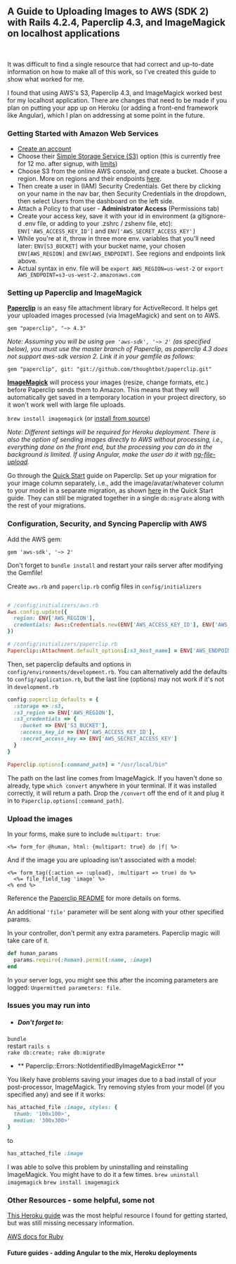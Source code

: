 ## A Guide to Uploading Images to AWS (SDK 2) with Rails 4.2.4, Paperclip 4.3, and ImageMagick on localhost applications
<br/>

It was difficult to find a single resource that had correct and up-to-date information on how to make all of this work, so I've created this guide to show what worked for me.

 I found that using AWS's S3, Paperclip 4.3, and ImageMagick worked best for my localhost application. There are changes that need to be made if you plan on putting your app up on Heroku (or adding a front-end framework like Angular), which I plan on addressing at some point in the future.

### Getting Started with Amazon Web Services

 - [Create an account](https://aws.amazon.com)
 - Choose their [Simple Storage Service (S3)](aws.amazon.com/s3) option (this is currently free for 12 mo. after signup, with [limits](https://aws.amazon.com/free/))
 - Choose S3 from the online AWS console, and create a bucket. Choose a region. More on regions and their endpoints [here](http://docs.aws.amazon.com/general/latest/gr/rande.html#s3_region).  
 - Then create a user in (IAM) Security Credentials. Get there by clicking on your name in the nav bar, then Security Credentials in the dropdown, then select Users from the dashboard on the left side.
  - Attach a Policy to that user - __Administrator Access__ (Permissions tab)
 - Create your access key, save it with your id in environment (a gitignore-d .env file, or adding to your .zshrc / zshenv file, etc):
  `ENV['AWS_ACCESS_KEY_ID']` and `ENV['AWS_SECRET_ACCESS_KEY']`
 - While you're at it, throw in three more env. variables that you'll need later: `ENV[S3_BUCKET]` with your bucket name, your chosen `ENV[AWS_REGION]` and `ENV[AWS_ENDPOINT]`. See regions and endpoints link above.
  - Actual syntax in env. file will be `export AWS_REGION=us-west-2` or `export AWS_ENDPOINT=s3-us-west-2.amazonaws.com`

### Setting up Paperclip and ImageMagick

**[Paperclip](https://github.com/thoughtbot/paperclip)** is an easy file attachment library for ActiveRecord. It helps get your uploaded images processed (via ImageMagick) and sent on to AWS.

`gem "paperclip", "~> 4.3"`


_Note: Assuming you will be using `gem 'aws-sdk', '~> 2'` (as specified below), you must use the master branch of Paperclip, as paperclip 4.3 does not support aws-sdk version 2. Link it in your gemfile as follows:_

`gem "paperclip", git: "git://github.com/thoughtbot/paperclip.git"`

**[ImageMagick](http://git.imagemagick.org/repos/ImageMagick)** will process your images (resize, change formats, etc.) before Paperclip sends them to Amazon. This means that they will automatically get saved in a temporary location in your project directory, so it won't work well with large file uploads.

``
brew install imagemagick
``
(or [install from source](http://www.imagemagick.org/script/install-source.php))

*Note: Different settings will be required for Heroku deployment. There is also the option of sending images directly to AWS without processing, i.e., everything done on the front end, but the processing you can do in the background is limited. If using Angular, make the user do it with [ng-file-upload](https://github.com/danialfarid/ng-file-upload).*

Go through the [Quick Start](https://github.com/thoughtbot/paperclip#quick-start) guide on Paperclip. Set up your migration for your image column separately, i.e., add the image/avatar/whatever column to your model in a separate migration, as shown [here](https://github.com/thoughtbot/paperclip#migrations) in the Quick Start guide. They can still be migrated together in a single `db:migrate` along with the rest of your migrations.

### Configuration, Security, and Syncing Paperclip with AWS

Add the AWS gem:

`
gem 'aws-sdk', '~> 2'
`

Don't forget to `bundle install` and restart your rails server after modifying the Gemfile!

Create `aws.rb` and `paperclip.rb` config files in `config/initializers`

``` ruby

# /config/initializers/aws.rb
Aws.config.update({
  region: ENV['AWS_REGION'],
  credentials: Aws::Credentials.new(ENV['AWS_ACCESS_KEY_ID'], ENV['AWS_SECRET_ACCESS_KEY']),
})
```

``` ruby
# /config/initializers/paperclip.rb
Paperclip::Attachment.default_options[:s3_host_name] = ENV['AWS_ENDPOINT']
```

Then, set paperclip defaults and options in `config/environments/development.rb`. You can alternatively add the defaults to `config/application.rb`, but the last line (options) may not work if it's not in `development.rb`

``` ruby
config.paperclip_defaults = {
  :storage => :s3,
  :s3_region => ENV['AWS_REGION'],
  :s3_credentials => {
    :bucket => ENV['S3_BUCKET'],
    :access_key_id => ENV['AWS_ACCESS_KEY_ID'],
    :secret_access_key => ENV['AWS_SECRET_ACCESS_KEY']
  }
}

Paperclip.options[:command_path] = "/usr/local/bin"
```

The path on the last line comes from ImageMagick. If you haven't done so already, type `which convert` anywhere in your terminal. If it was installed correctly, it will return a path. Drop the `/convert` off the end of it and plug it in to `Paperclip.options[:command_path]`.

### Upload the images

In your forms, make sure to include `multipart: true`:

``` erb
<%= form_for @human, html: {multipart: true} do |f| %>
```

And if the image you are uploading isn't associated with a model:

``` erb
<%= form_tag({:action => :upload}, :multipart => true) do %>
  <%= file_field_tag 'image' %>
<% end %>
```

Reference the [Paperclip README](https://github.com/thoughtbot/paperclip#edit-and-new-views) for more details on forms.

An additional `'file'` parameter will be sent along with your other specified params.

In your controller, don't permit any extra parameters. Paperclip magic will take care of it.

``` ruby
def human_params
  params.require(:human).permit(:name, :image)
end
```

In your server logs, you might see this after the incoming parameters are logged: `Unpermitted parameters: file`.

### Issues you may run into

 - ##### Don't forget to:

 `bundle` <br/>
 restart `rails s` <br/>
 `rake db:create; rake db:migrate`



 - ** Paperclip::Errors::NotIdentifiedByImageMagickError **

You likely have problems saving your images due to a bad install of your post-processor, ImageMagick.
Try removing styles from your model (if you specified any) and see if it works:
``` ruby
has_attached_file :image, styles: {
  thumb: '100x100>',
  medium: '300x300>'
}
```
to
``` ruby
has_attached_file :image
```
I was able to solve this problem by uninstalling and reinstalling ImageMagick. You might have to do it a few times.
`brew uninstall imagemagick`
`brew install imagemagick`

### Other Resources - some helpful, some not

[This Heroku guide](https://devcenter.heroku.com/articles/paperclip-s3) was the most helpful resource I found for getting started, but was still missing necessary information.

[AWS docs for Ruby](http://docs.aws.amazon.com/sdkforruby/api/index.html)

#### Future guides - adding Angular to the mix, Heroku deployments
